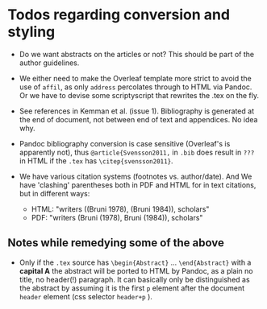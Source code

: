 # Todos regarding conversion and styling

* Do we want abstracts on the articles or not? This should be part of the author guidelines.

* We either need to make the Overleaf template more strict to avoid the use of `affil`, as only `address` percolates through to HTML via Pandoc. Or we have to devise some scriptyscript that rewrites the .tex on the fly.

* See references in Kemman et al. (issue 1). Bibliography is generated at the end of document, not between end of text and appendices. No idea why.

* Pandoc bibliography conversion is case sensitive (Overleaf's is apparently not), thus `@article{Svensson2011,` in `.bib` does result in `???` in HTML if the `.tex` has `\citep{svensson2011}`.

* We have various citation systems (footnotes vs. author/date). And We have 'clashing' parentheses both in PDF and HTML for in text citations, but in different ways:

  * HTML: "writers ((Bruni 1978), (Bruni 1984)), scholars"
  * PDF: "writers (Bruni (1978), Bruni (1984)), scholars"



## Notes while remedying some of the above

* Only if the `.tex` source has `\begin{Abstract}` … `\end{Abstract}` with a **capital A** the abstract will be ported to HTML by Pandoc, as a plain no title, no header(!) paragraph. It can basically only be distinguished as the abstract by assuming it is the first `p` element after the document `header` element (css selector `header+p` ).
